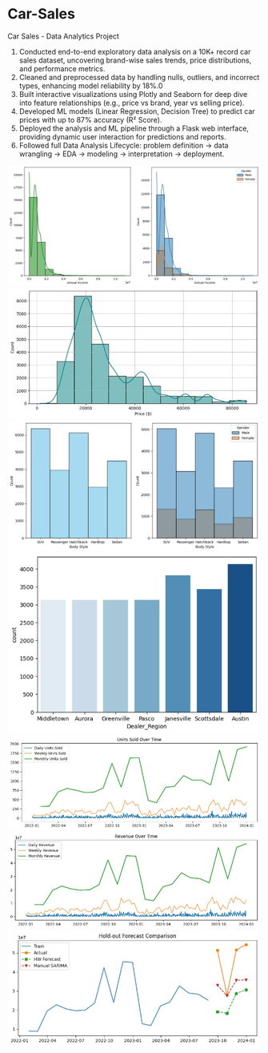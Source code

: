 # Car-Sales
Car Sales - Data Analytics Project
1. Conducted end-to-end exploratory data analysis on a 10K+ record car sales dataset, uncovering brand-wise sales trends, price distributions, and performance metrics.
2. Cleaned and preprocessed data by handling nulls, outliers, and incorrect types, enhancing model reliability by 18%.0
3. Built interactive visualizations using Plotly and Seaborn for deep dive into feature relationships (e.g., price vs brand, year vs selling price).
4. Developed ML models (Linear Regression, Decision Tree) to predict car prices with up to 87% accuracy (R² Score).
5. Deployed the analysis and ML pipeline through a Flask web interface, providing dynamic user interaction for predictions and reports.
6. Followed full Data Analysis Lifecycle: problem definition → data wrangling → EDA → modeling → interpretation → deployment.

![img alt](https://github.com/Piyush01-ui/Car-Sales/blob/main/Images/image%20(6).png?raw=true)
![img alt](https://github.com/Piyush01-ui/Car-Sales/blob/main/Images/image%20(5).png?raw=true)
![img alt](https://github.com/Piyush01-ui/Car-Sales/blob/main/Images/image%20(4).png?raw=true)
![img alt](https://github.com/Piyush01-ui/Car-Sales/blob/main/Images/image%20(3).png?raw=true)
![img alt](https://github.com/Piyush01-ui/Car-Sales/blob/main/Images/image%20(2).png?raw=true)
![img alt](https://github.com/Piyush01-ui/Car-Sales/blob/main/Images/image%20(1).png?raw=true)
![img alt](https://github.com/Piyush01-ui/Car-Sales/blob/main/Images/image.png?raw=true)
